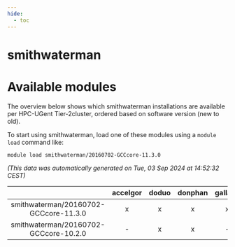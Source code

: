 ```yaml
---
hide:
  - toc
---
```


smithwaterman
=============

# Available modules


The overview below shows which smithwaterman installations are available per HPC-UGent Tier-2cluster, ordered based on software version (new to old).

To start using smithwaterman, load one of these modules using a `module load` command like:

```shell
module load smithwaterman/20160702-GCCcore-11.3.0
```

*(This data was automatically generated on Tue, 03 Sep 2024 at 14:52:32 CEST)*  

| |accelgor|doduo|donphan|gallade|joltik|shinx|skitty|
| :---: | :---: | :---: | :---: | :---: | :---: | :---: | :---: |
|smithwaterman/20160702-GCCcore-11.3.0|x|x|x|x|x|-|x|
|smithwaterman/20160702-GCCcore-10.2.0|-|x|x|-|x|-|x|
